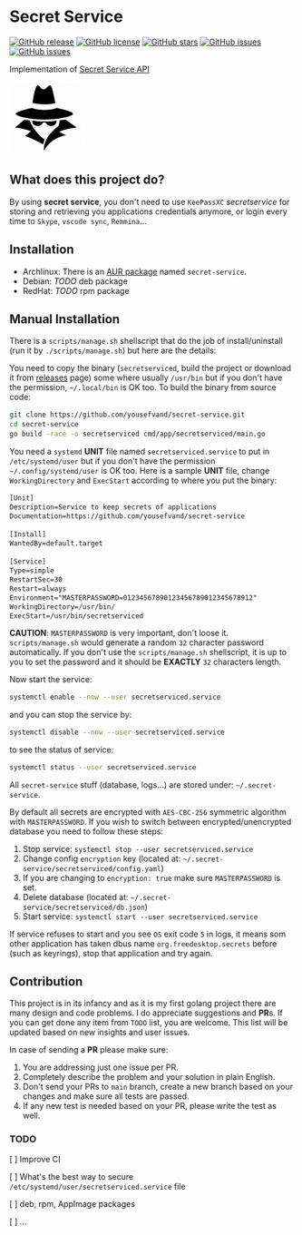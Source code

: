 # Secret Service

[![GitHub release](https://img.shields.io/github/release/yousefvand/secret-service.svg?style=plastic)](https://github.com/yousefvand/secret-service/releases)
[![GitHub license](https://img.shields.io/github/license/yousefvand/secret-service.svg?style=plastic)](https://github.com/yousefvand/secret-service/blob/master/LICENSE.md)
[![GitHub stars](https://img.shields.io/github/stars/yousefvand/secret-service.svg?style=plastic)](https://github.com/yousefvand/secret-service/stargazers)
[![GitHub issues](https://img.shields.io/github/forks/yousefvand/secret-service.svg?style=plastic)](https://github.com/yousefvand/secret-service/forks)
[![GitHub issues](https://img.shields.io/github/issues/yousefvand/secret-service.svg?style=plastic)](https://github.com/yousefvand/secret-service/issues)

Implementation of [Secret Service API](http://standards.freedesktop.org/secret-service)

![logo](assets/secret-service.png)

## What does this project do?

By using **secret service**, you don't need to use `KeePassXC` _secretservice_ for storing and retrieving you applications credentials anymore, or login every time to `Skype`, `vscode sync`, `Remmina`...

## Installation

- Archlinux: There is an [AUR package](TODO) named `secret-service`.
- Debian: _TODO_ deb package
- RedHat: _TODO_ rpm package

## Manual Installation

There is a `scripts/manage.sh` shellscript that do the job of install/uninstall (run it by `./scripts/manage.sh`) but here are the details:

You need to copy the binary (`secretserviced`, build the project or download it from [releases](https://github.com/yousefvand/secret-service/releases) page) some where usually `/usr/bin` but if you don't have the permission, `~/.local/bin` is OK too. To build the binary from source code:

```bash
git clone https://github.com/yousefvand/secret-service.git
cd secret-service
go build -race -o secretserviced cmd/app/secretserviced/main.go
```

You need a `systemd` **UNIT** file named `secretserviced.service` to put in `/etc/systemd/user` but if you don't have the permission `~/.config/systemd/user` is OK too. Here is a sample **UNIT** file, change `WorkingDirectory` and `ExecStart` according to where you put the binary:

```config
[Unit]
Description=Service to keep secrets of applications
Documentation=https://github.com/yousefvand/secret-service

[Install]
WantedBy=default.target

[Service]
Type=simple
RestartSec=30
Restart=always
Environment="MASTERPASSWORD=01234567890123456789012345678912"
WorkingDirectory=/usr/bin/
ExecStart=/usr/bin/secretserviced
```

**CAUTION**: `MASTERPASSWORD` is very important, don't loose it. `scripts/manage.sh` would generate a random `32` character password automatically. If you don't use the `scripts/manage.sh` shellscript, it is up to you to set the password and it should be **EXACTLY** `32` characters length.

Now start the service:

```bash
systemctl enable --now --user secretserviced.service
```

and you can stop the service by:

```bash
systemctl disable --now --user secretserviced.service
```

to see the status of service:

```bash
systemctl status --user secretserviced.service
```

All `secret-service` stuff (database, logs...) are stored under: `~/.secret-service`.

By default all secrets are encrypted with `AES-CBC-256` symmetric algorithm with `MASTERPASSWORD`. If you wish to switch between encrypted/unencrypted database you need to follow these steps:

1. Stop service: `systemctl stop --user secretserviced.service`
2. Change config `encryption` key (located at: `~/.secret-service/secretserviced/config.yaml`)
3. If you are changing to `encryption: true` make sure `MASTERPASSWORD` is set.
4. Delete database (located at: `~/.secret-service/secretserviced/db.json`)
5. Start service: `systemctl start --user secretserviced.service`

If service refuses to start and you see `OS` exit code `5` in logs, it means som other application has taken dbus name `org.freedesktop.secrets` before (such as keyrings), stop that application and try again.

## Contribution

This project is in its infancy and as it is my first golang project there are many design and code problems. I do appreciate suggestions and **PR**s. If you can get done any item from `TODO` list, you are welcome. This list will be updated based on new insights and user issues.

In case of sending a **PR** please make sure:

1. You are addressing just one issue per PR.
2. Completely describe the problem and your solution in plain English.
3. Don't send your PRs to `main` branch, create a new branch based on your changes and make sure all tests are passed.
4. If any new test is needed based on your PR, please write the test as well.

### TODO

[ ] Improve CI

[ ] What's the best way to secure `/etc/systemd/user/secretserviced.service` file

[ ] deb, rpm, AppImage packages

[ ] ...
